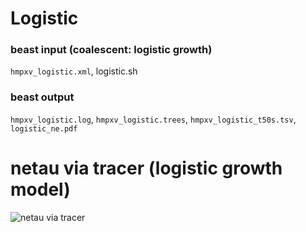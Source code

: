 # Logistic

### beast input (coalescent: logistic growth)
`hmpxv_logistic.xml`, logistic.sh

### beast output 
`hmpxv_logistic.log`, `hmpxv_logistic.trees`, `hmpxv_logistic_t50s.tsv`, `logistic_ne.pdf`

# netau via tracer (logistic growth model)
![netau via tracer](logistic_netau.png)
